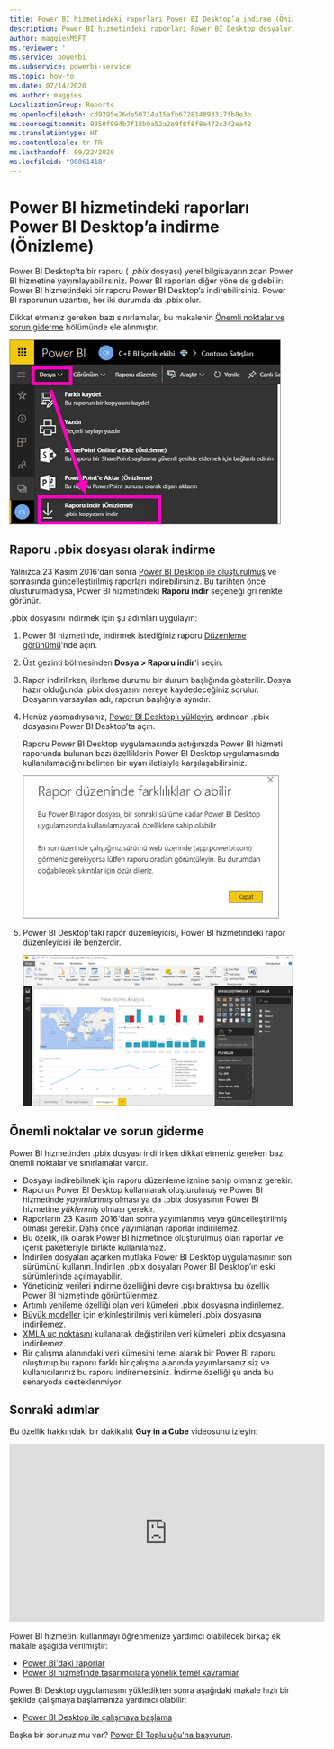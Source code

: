 ```yaml
---
title: Power BI hizmetindeki raporları Power BI Desktop’a indirme (Önizleme)
description: Power BI hizmetindeki raporları Power BI Desktop dosyalarına indirme
author: maggiesMSFT
ms.reviewer: ''
ms.service: powerbi
ms.subservice: powerbi-service
ms.topic: how-to
ms.date: 07/14/2020
ms.author: maggies
LocalizationGroup: Reports
ms.openlocfilehash: cd9295e26de50714a15afb672814893317fb8e3b
ms.sourcegitcommit: 9350f994b7f18b0a52a2e9f8f8f8e472c342ea42
ms.translationtype: HT
ms.contentlocale: tr-TR
ms.lasthandoff: 09/22/2020
ms.locfileid: "90861418"
---
```

# <a name="download-a-report-from-the-power-bi-service-to-power-bi-desktop-preview"></a>Power BI hizmetindeki raporları Power BI Desktop’a indirme (Önizleme)
      
Power BI Desktop’ta bir raporu ( *.pbix* dosyası) yerel bilgisayarınızdan Power BI hizmetine yayımlayabilirsiniz. Power BI raporları diğer yöne de gidebilir: Power BI hizmetindeki bir raporu Power BI Desktop’a indirebilirsiniz. Power BI raporunun uzantısı, her iki durumda da .pbix olur.

Dikkat etmeniz gereken bazı sınırlamalar, bu makalenin [Önemli noktalar ve sorun giderme](#considerations-and-troubleshooting) bölümünde ele alınmıştır.

![Dosya açılan menüsü](media/service-export-to-pbix/power-bi-file-export.png)

## <a name="download-the-report-as-a-pbix-file"></a>Raporu .pbix dosyası olarak indirme

Yalnızca 23 Kasım 2016'dan sonra [Power BI Desktop ile oluşturulmuş](/learn/modules/publish-share-power-bi/2-publish-reports) ve sonrasında güncelleştirilmiş raporları indirebilirsiniz. Bu tarihten önce oluşturulmadıysa, Power BI hizmetindeki **Raporu indir** seçeneği gri renkte görünür.

.pbix dosyasını indirmek için şu adımları uygulayın:

1. Power BI hizmetinde, indirmek istediğiniz raporu [Düzenleme görünümü](./service-interact-with-a-report-in-editing-view.md)'nde açın.

2. Üst gezinti bölmesinden **Dosya > Raporu indir**'i seçin.
   
3. Rapor indirilirken, ilerleme durumu bir durum başlığında gösterilir. Dosya hazır olduğunda .pbix dosyasını nereye kaydedeceğiniz sorulur. Dosyanın varsayılan adı, raporun başlığıyla aynıdır.
   
4. Henüz yapmadıysanız, [Power BI Desktop’ı yükleyin](../fundamentals/desktop-get-the-desktop.md), ardından .pbix dosyasını Power BI Desktop’ta açın.
   
    Raporu Power BI Desktop uygulamasında açtığınızda Power BI hizmeti raporunda bulunan bazı özelliklerin Power BI Desktop uygulamasında kullanılamadığını belirten bir uyarı iletisiyle karşılaşabilirsiniz.
   
    ![Uyarı iletişim kutusu](media/service-export-to-pbix/power-bi-export-to-pbix_2.png)

5. Power BI Desktop’taki rapor düzenleyicisi, Power BI hizmetindeki rapor düzenleyicisi ile benzerdir.  
   
    ![Power BI Desktop rapor düzenleyicisi](media/service-export-to-pbix/power-bi-desktop.png)

## <a name="considerations-and-troubleshooting"></a>Önemli noktalar ve sorun giderme

Power BI hizmetinden .pbix dosyası indirirken dikkat etmeniz gereken bazı önemli noktalar ve sınırlamalar vardır.

* Dosyayı indirebilmek için raporu düzenleme iznine sahip olmanız gerekir.
* Raporun Power BI Desktop kullanılarak oluşturulmuş ve Power BI hizmetinde *yayımlanmış* olması ya da .pbix dosyasının Power BI hizmetine *yüklenmiş* olması gerekir.
* Raporların 23 Kasım 2016'dan sonra yayımlanmış veya güncelleştirilmiş olması gerekir. Daha önce yayımlanan raporlar indirilemez.
* Bu özelik, ilk olarak Power BI hizmetinde oluşturulmuş olan raporlar ve içerik paketleriyle birlikte kullanılamaz.
* İndirilen dosyaları açarken mutlaka Power BI Desktop uygulamasının son sürümünü kullanın. İndirilen .pbix dosyaları Power BI Desktop’ın eski sürümlerinde açılmayabilir.
* Yöneticiniz verileri indirme özelliğini devre dışı bıraktıysa bu özellik Power BI hizmetinde görüntülenmez.
* Artımlı yenileme özelliği olan veri kümeleri .pbix dosyasına indirilemez.
* [Büyük modeller](../admin/service-premium-large-models.md) için etkinleştirilmiş veri kümeleri .pbix dosyasına indirilemez.
* [XMLA uç noktasını](../admin/service-premium-connect-tools.md) kullanarak değiştirilen veri kümeleri .pbix dosyasına indirilemez.
* Bir çalışma alanındaki veri kümesini temel alarak bir Power BI raporu oluşturup bu raporu farklı bir çalışma alanında yayımlarsanız siz ve kullanıcılarınız bu raporu indiremezsiniz. İndirme özelliği şu anda bu senaryoda desteklenmiyor.

## <a name="next-steps"></a>Sonraki adımlar

Bu özellik hakkındaki bir dakikalık **Guy in a Cube** videosunu izleyin:

<iframe width="560" height="315" src="https://www.youtube.com/embed/ymWqU5jiUl0" frameborder="0" allowfullscreen></iframe>

Power BI hizmetini kullanmayı öğrenmenize yardımcı olabilecek birkaç ek makale aşağıda verilmiştir:

* [Power BI'daki raporlar](../consumer/end-user-reports.md)
* [Power BI hizmetinde tasarımcılara yönelik temel kavramlar](../fundamentals/service-basic-concepts.md)

Power BI Desktop uygulamasını yükledikten sonra aşağıdaki makale hızlı bir şekilde çalışmaya başlamanıza yardımcı olabilir:

* [Power BI Desktop ile çalışmaya başlama](../fundamentals/desktop-getting-started.md)

Başka bir sorunuz mu var? [Power BI Topluluğu'na başvurun](https://community.powerbi.com/).